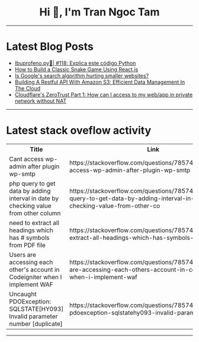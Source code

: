 <h1 align="center">Hi 👋, I'm Tran Ngoc Tam</h1>

---

# Latest Blog Posts 
<!-- BLOG-POST-LIST:START -->
- [Ibuprofeno.py💊| #118: Explica este código Python](https://dev.to/duxtech/ibuprofenopy-118-explica-este-codigo-python-el5)
- [How to Build a Classic Snake Game Using React.js](https://dev.to/bibekkakati/how-to-build-a-classic-snake-game-using-reactjs-5dn8)
- [Is Google&#39;s search algorithm hurting smaller websites?](https://dev.to/robole/is-googles-search-algorithm-hurting-smaller-websites-54jm)
- [Building A Restful API With Amazon S3: Efficient Data Management In The Cloud](https://dev.to/saumya27/building-a-restful-api-with-amazon-s3-efficient-data-management-in-the-cloud-50k0)
- [Cloudflare&#39;s ZeroTrust Part 1: How can I access to my web/app in private network without NAT](https://dev.to/bachhuynh/cloudflares-zerotrust-part-1-how-can-i-access-to-my-webapp-in-private-network-without-nat-50g3)
<!-- BLOG-POST-LIST:END -->

---

# Latest stack oveflow activity
<table>
  <tr><th>Title</th><th>Link</th></tr>
  <!-- STACKOVERFLOW:START --><tr><td>Cant access wp-admin after plugin wp-smtp</td><td>https://stackoverflow.com/questions/78574987/cant-access-wp-admin-after-plugin-wp-smtp</td></tr><tr><td>php query to get data by adding interval in date by checking value from other column</td><td>https://stackoverflow.com/questions/78574858/php-query-to-get-data-by-adding-interval-in-date-by-checking-value-from-other-co</td></tr><tr><td>need to extract all headings which has # symbols from PDF file</td><td>https://stackoverflow.com/questions/78574550/need-to-extract-all-headings-which-has-symbols-from-pdf-file</td></tr><tr><td>Users are accessing each other&#39;s account in Codeigniter when I implement WAF</td><td>https://stackoverflow.com/questions/78574365/users-are-accessing-each-others-account-in-codeigniter-when-i-implement-waf</td></tr><tr><td>Uncaught PDOException: SQLSTATE[HY093] Invalid parameter number [duplicate]</td><td>https://stackoverflow.com/questions/78574171/uncaught-pdoexception-sqlstatehy093-invalid-parameter-number</td></tr><!-- STACKOVERFLOW:END -->
</table>

---



